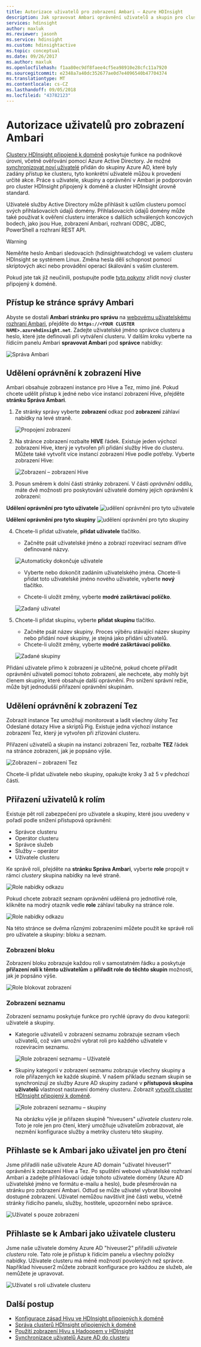 ```yaml
---
title: Autorizace uživatelů pro zobrazení Ambari – Azure HDInsight
description: Jak spravovat Ambari oprávnění uživatelů a skupin pro clustery HDInsight připojené k doméně.
services: hdinsight
author: maxluk
ms.reviewer: jasonh
ms.service: hdinsight
ms.custom: hdinsightactive
ms.topic: conceptual
ms.date: 09/26/2017
ms.author: maxluk
ms.openlocfilehash: f1aa80ec9df8faee4cf5ea98910e28cfc11a7920
ms.sourcegitcommit: e2348a7a40dc352677ae0d7e4096540b47704374
ms.translationtype: MT
ms.contentlocale: cs-CZ
ms.lasthandoff: 09/05/2018
ms.locfileid: "43782123"
---
```

# <a name="authorize-users-for-ambari-views"></a>Autorizace uživatelů pro zobrazení Ambari

[Clustery HDInsight připojené k doméně](./domain-joined/apache-domain-joined-introduction.md) poskytuje funkce na podnikové úrovni, včetně ověřování pomocí Azure Active Directory. Je možné [synchronizovat noví uživatelé](hdinsight-sync-aad-users-to-cluster.md) přidán do skupiny Azure AD, které byly zadány přístup ke clusteru, tyto konkrétní uživatelé můžou k provedení určité akce. Práce s uživatele, skupiny a oprávnění v Ambari je podporován pro cluster HDInsight připojený k doméně a cluster HDInsight úrovně standard.

Uživatelé služby Active Directory může přihlásit k uzlům clusteru pomocí svých přihlašovacích údajů domény. Přihlašovacích údajů domény může také používat k ověření clusteru interakce s dalších schválených koncových bodech, jako jsou Hue, zobrazení Ambari, rozhraní ODBC, JDBC, PowerShell a rozhraní REST API.

> [!WARNING]
> Neměňte heslo Ambari sledovacích (hdinsightwatchdog) ve vašem clusteru HDInsight se systémem Linux. Změna hesla dělí schopnost pomocí skriptových akcí nebo provádění operací škálování s vaším clusterem.

Pokud jste tak již neučinili, postupujte podle [tyto pokyny](./domain-joined/apache-domain-joined-configure.md) zřídit nový cluster připojený k doméně.

## <a name="access-the-ambari-management-page"></a>Přístup ke stránce správy Ambari

Abyste se dostali **Ambari stránku pro správu** na [webovému uživatelskému rozhraní Ambari](hdinsight-hadoop-manage-ambari.md), přejděte do **`https://<YOUR CLUSTER NAME>.azurehdinsight.net`**. Zadejte uživatelské jméno správce clusteru a heslo, které jste definovali při vytváření clusteru. V dalším kroku vyberte na řídicím panelu Ambari **spravovat Ambari** pod **správce** nabídky:

![Správa Ambari](./media/hdinsight-authorize-users-to-ambari/manage-ambari.png)

## <a name="grant-permissions-to-hive-views"></a>Udělení oprávnění k zobrazení Hive

Ambari obsahuje zobrazení instance pro Hive a Tez, mimo jiné. Pokud chcete udělit přístup k jedné nebo více instancí zobrazení Hive, přejděte **stránku Správa Ambari**.

1. Ze stránky správy vyberte **zobrazení** odkaz pod **zobrazení** záhlaví nabídky na levé straně.

    ![Propojení zobrazení](./media/hdinsight-authorize-users-to-ambari/views-link.png)

2. Na stránce zobrazení rozbalte **HIVE** řádek. Existuje jeden výchozí zobrazení Hive, který je vytvořen při přidání služby Hive do clusteru. Můžete také vytvořit více instancí zobrazení Hive podle potřeby. Vyberte zobrazení Hive:

    ![Zobrazení – zobrazení Hive](./media/hdinsight-authorize-users-to-ambari/views-hive-view.png)

3. Posun směrem k dolní části stránky zobrazení. V části *oprávnění* oddílu, máte dvě možnosti pro poskytování uživatelé domény jejich oprávnění k zobrazení:

**Udělení oprávnění pro tyto uživatele** ![udělení oprávnění pro tyto uživatele](./media/hdinsight-authorize-users-to-ambari/add-user-to-view.png)

**Udělení oprávnění pro tyto skupiny** ![udělení oprávnění pro tyto skupiny](./media/hdinsight-authorize-users-to-ambari/add-group-to-view.png)

4. Chcete-li přidat uživatele, **přidat uživatele** tlačítko.

    * Začněte psát uživatelské jméno a zobrazí rozevírací seznam dříve definované názvy.

    ![Automaticky dokončuje uživatele](./media/hdinsight-authorize-users-to-ambari/user-autocomplete.png)

    * Vyberte nebo dokončit zadáním uživatelského jména. Chcete-li přidat toto uživatelské jméno nového uživatele, vyberte **nový** tlačítko.

    * Chcete-li uložit změny, vyberte **modré zaškrtávací políčko**.

    ![Zadaný uživatel](./media/hdinsight-authorize-users-to-ambari/user-entered.png)

5. Chcete-li přidat skupinu, vyberte **přidat skupinu** tlačítko.

    * Začněte psát název skupiny. Proces výběru stávající název skupiny nebo přidání nové skupiny, je stejná jako přidání uživatelů.
    * Chcete-li uložit změny, vyberte **modré zaškrtávací políčko**.

    ![Zadané skupiny](./media/hdinsight-authorize-users-to-ambari/group-entered.png)

Přidání uživatele přímo k zobrazení je užitečné, pokud chcete přiřadit oprávnění uživateli pomocí tohoto zobrazení, ale nechcete, aby mohly být členem skupiny, které obsahuje další oprávnění. Pro snížení správní režie, může být jednodušší přiřazení oprávnění skupinám.

## <a name="grant-permissions-to-tez-views"></a>Udělení oprávnění k zobrazení Tez

Zobrazit instance Tez umožňují monitorovat a ladit všechny úlohy Tez Odeslané dotazy Hive a skriptů Pig. Existuje jedna výchozí instance zobrazení Tez, který je vytvořen při zřizování clusteru.

Přiřazení uživatelů a skupin na instanci zobrazení Tez, rozbalte **TEZ** řádek na stránce zobrazení, jak je popsáno výše.

![Zobrazení – zobrazení Tez](./media/hdinsight-authorize-users-to-ambari/views-tez-view.png)

Chcete-li přidat uživatele nebo skupiny, opakujte kroky 3 až 5 v předchozí části.

## <a name="assign-users-to-roles"></a>Přiřazení uživatelů k rolím

Existuje pět rolí zabezpečení pro uživatele a skupiny, které jsou uvedeny v pořadí podle snížení přístupová oprávnění:

* Správce clusteru
* Operátor clusteru
* Správce služeb
* Služby – operátor
* Uživatele clusteru

Ke správě rolí, přejděte na **stránku Správa Ambari**, vyberte **role** propojit v rámci *clustery* skupina nabídky na levé straně.

![Role nabídky odkazu](./media/hdinsight-authorize-users-to-ambari/roles-link.png)

Pokud chcete zobrazit seznam oprávnění udělená pro jednotlivé role, klikněte na modrý otazník vedle **role** záhlaví tabulky na stránce role.

![Role nabídky odkazu](./media/hdinsight-authorize-users-to-ambari/roles-permissions.png)

Na této stránce se dvěma různými zobrazeními můžete použít ke správě rolí pro uživatele a skupiny: bloku a seznam.

### <a name="block-view"></a>Zobrazení bloku

Zobrazení bloku zobrazuje každou roli v samostatném řádku a poskytuje **přiřazení rolí k těmto uživatelům** a **přiřadit role do těchto skupin** možnosti, jak je popsáno výše.

![Role blokovat zobrazení](./media/hdinsight-authorize-users-to-ambari/roles-block-view.png)

### <a name="list-view"></a>Zobrazení seznamu

Zobrazení seznamu poskytuje funkce pro rychlé úpravy do dvou kategorií: uživatelé a skupiny.

* Kategorie uživatelů v zobrazení seznamu zobrazuje seznam všech uživatelů, což vám umožní vybrat roli pro každého uživatele v rozevíracím seznamu.

    ![Role zobrazení seznamu – Uživatelé](./media/hdinsight-authorize-users-to-ambari/roles-list-view-users.png)

* Skupiny kategorií v zobrazení seznamu zobrazuje všechny skupiny a role přiřazených ke každé skupině. V našem příkladu seznam skupin se synchronizují ze služby Azure AD skupiny zadané v **přístupová skupina uživatelů** vlastnost nastavení domény clusteru. Zobrazit [vytvořit cluster HDInsight připojený k doméně](./domain-joined/apache-domain-joined-configure-using-azure-adds.md#create-a-domain-joined-hdinsight-cluster).

    ![Role zobrazení seznamu – skupiny](./media/hdinsight-authorize-users-to-ambari/roles-list-view-groups.png)

    Na obrázku výše je přiřazen skupině "hiveusers" *uživatele clusteru* role. Toto je role jen pro čtení, který umožňuje uživatelům zobrazovat, ale nezmění konfigurace služby a metriky clusteru této skupiny.

## <a name="log-in-to-ambari-as-a-view-only-user"></a>Přihlaste se k Ambari jako uživatel jen pro čtení

Jsme přiřadili naše uživatele Azure AD domain "uživatel hiveuser1" oprávnění k zobrazení Hive a Tez. Po spuštění webové uživatelské rozhraní Ambari a zadejte přihlašovací údaje tohoto uživatele domény (Azure AD uživatelské jméno ve formátu e-mailu a heslo), bude přesměrován na stránku pro zobrazení Ambari. Odtud se může uživatel vybrat libovolné dostupné zobrazení. Uživatel nemůžou navštívit jiné části webu, včetně stránky řídicího panelu, služby, hostitele, upozornění nebo správce.

![Uživatel s pouze zobrazení](./media/hdinsight-authorize-users-to-ambari/user-views-only.png)

## <a name="log-in-to-ambari-as-a-cluster-user"></a>Přihlaste se k Ambari jako uživatele clusteru

Jsme naše uživatele domény Azure AD "hiveuser2" přiřadili *uživatele clusteru* role. Tato role je přístup k řídicím panelu a všechny položky nabídky. Uživatele clusteru má méně možností povolených než správce. Například hiveuser2 můžete zobrazit konfigurace pro každou ze služeb, ale nemůžete je upravovat.

![Uživatel s rolí uživatele clusteru](./media/hdinsight-authorize-users-to-ambari/user-cluster-user-role.png)

## <a name="next-steps"></a>Další postup

* [Konfigurace zásad Hivu ve HDInsight připojených k doméně](./domain-joined/apache-domain-joined-run-hive.md)
* [Správa clusterů HDInsight připojených k doméně](./domain-joined/apache-domain-joined-manage.md)
* [Použití zobrazení Hivu s Hadoopem v HDInsight](hadoop/apache-hadoop-use-hive-ambari-view.md)
* [Synchronizace uživatelů Azure AD do clusteru](hdinsight-sync-aad-users-to-cluster.md)
